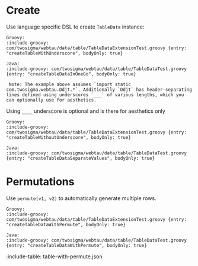 # Create

Use language specific DSL to create `TableData` instance:

```tabs
Groovy:
:include-groovy: com/twosigma/webtau/data/table/TableDataExtensionTest.groovy {entry: "createTableWithUnderscore", bodyOnly: true}

Java:
:include-groovy: com/twosigma/webtau/data/table/TableDataTest.groovy {entry: "createTableDataInOneGo", bodyOnly: true}

 Note: The example above assumes `import static com.twosigma.webtau.Ddjt.*`. Additionally `Ddjt` has header-separating 
lines defined using underscores `___` of various lengths, which you can optionally use for aesthetics. 
```

Using `____` underscore is optional and is there for aesthetics only

```tabs
Groovy:
:include-groovy: com/twosigma/webtau/data/table/TableDataExtensionTest.groovy {entry: "createTableWithoutUnderscore", bodyOnly: true}

Java:
:include-groovy: com/twosigma/webtau/data/table/TableDataTest.groovy {entry: "createTableDataSeparateValues", bodyOnly: true}
```

# Permutations

Use `permute(v1, v2)` to automatically generate multiple rows.

```tabs
Groovy:
:include-groovy: com/twosigma/webtau/data/table/TableDataExtensionTest.groovy {entry: "createTableDataWithPermute", bodyOnly: true}

Java:
:include-groovy: com/twosigma/webtau/data/table/TableDataTest.groovy {entry: "createTableDataWithPermute", bodyOnly: true}
```

:include-table: table-with-permute.json
